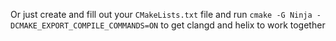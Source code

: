 Or just create and fill out your `CMakeLists.txt` file and run `cmake -G Ninja -DCMAKE_EXPORT_COMPILE_COMMANDS=ON` to get clangd and helix to work together
